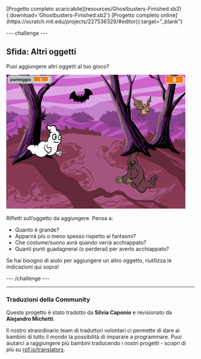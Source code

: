 <div class="p-hero-buttons">
  [Progetto completo scaricabile](resources/Ghostbusters-Finished.sb2){:download='Ghostbusters-Finished.sb2'}
  [Progetto completo online](https://scratch.mit.edu/projects/227536329/#editor){:target="_blank"}
</div>

--- challenge ---

## Sfida: Altri oggetti

Puoi aggiungere altri oggetti al tuo gioco?

![screenshot](images/ghost-final.png)

Rifletti sull’oggetto da aggiungere. Pensa a:

+ Quanto è grande?
+ Apparirà più o meno spesso rispetto ai fantasmi?
+ Che costume/suono avrà quando verrà acchiappato?
+ Quanti punti guadagnerai (o perderai) per averlo acchiappato?

Se hai bisogno di aiuto per aggiungere un altro oggetto, riutilizza le indicazioni qui sopra!

--- /challenge ---
***
### Traduzioni della Community 

Questo progetto è stato tradotto da **Silvia Caponio** e revisionato da **Alejandro Michetti**. 

Il nostro straordinario team di traduttori volontari ci permette di dare ai bambini di tutto il mondo la possibilità di imparare a programmare. Puoi aiutarci a raggiungere più bambini traducendo i nostri progetti - scopri di più su [rpf.io/translators](https://rpf.io/translators).
